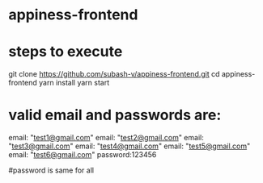 # appiness-frontend

# steps to execute
git clone https://github.com/subash-v/appiness-frontend.git
cd appiness-frontend
yarn install
yarn start


# valid email and passwords are:


email: "test1@gmail.com"
email: "test2@gmail.com"
email: "test3@gmail.com"
email: "test4@gmail.com"
email: "test5@gmail.com"
email: "test6@gmail.com"
password:123456

#password is same for all
